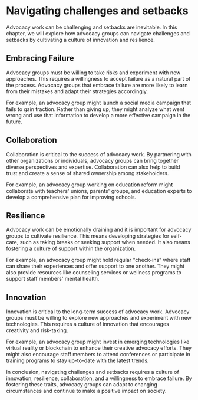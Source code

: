# Navigating challenges and setbacks

Advocacy work can be challenging and setbacks are inevitable. In this chapter, we will explore how advocacy groups can navigate challenges and setbacks by cultivating a culture of innovation and resilience.

Embracing Failure
-----------------

Advocacy groups must be willing to take risks and experiment with new approaches. This requires a willingness to accept failure as a natural part of the process. Advocacy groups that embrace failure are more likely to learn from their mistakes and adapt their strategies accordingly.

For example, an advocacy group might launch a social media campaign that fails to gain traction. Rather than giving up, they might analyze what went wrong and use that information to develop a more effective campaign in the future.

Collaboration
-------------

Collaboration is critical to the success of advocacy work. By partnering with other organizations or individuals, advocacy groups can bring together diverse perspectives and expertise. Collaboration can also help to build trust and create a sense of shared ownership among stakeholders.

For example, an advocacy group working on education reform might collaborate with teachers' unions, parents' groups, and education experts to develop a comprehensive plan for improving schools.

Resilience
----------

Advocacy work can be emotionally draining and it is important for advocacy groups to cultivate resilience. This means developing strategies for self-care, such as taking breaks or seeking support when needed. It also means fostering a culture of support within the organization.

For example, an advocacy group might hold regular "check-ins" where staff can share their experiences and offer support to one another. They might also provide resources like counseling services or wellness programs to support staff members' mental health.

Innovation
----------

Innovation is critical to the long-term success of advocacy work. Advocacy groups must be willing to explore new approaches and experiment with new technologies. This requires a culture of innovation that encourages creativity and risk-taking.

For example, an advocacy group might invest in emerging technologies like virtual reality or blockchain to enhance their creative advocacy efforts. They might also encourage staff members to attend conferences or participate in training programs to stay up-to-date with the latest trends.

In conclusion, navigating challenges and setbacks requires a culture of innovation, resilience, collaboration, and a willingness to embrace failure. By fostering these traits, advocacy groups can adapt to changing circumstances and continue to make a positive impact on society.

